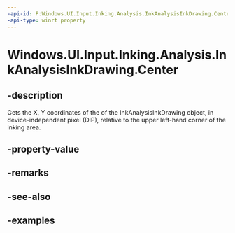 ```yaml
---
-api-id: P:Windows.UI.Input.Inking.Analysis.InkAnalysisInkDrawing.Center
-api-type: winrt property
---
```


<!-- Property syntax.
public Point Center { get; }
-->

# Windows.UI.Input.Inking.Analysis.InkAnalysisInkDrawing.Center

## -description

Gets the X, Y coordinates of the of the InkAnalysisInkDrawing object, in device-independent pixel (DIP), relative to the upper left-hand corner of the inking area.

## -property-value

## -remarks

## -see-also

## -examples

